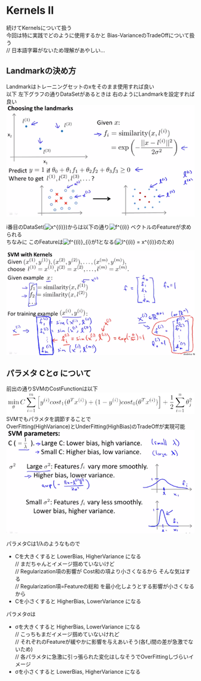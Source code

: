 # Kernels II
続けてKernelsについて扱う  
今回は特に実践でどのように使用するかと Bias-VarianceのTradeOffについて扱う  
// 日本語字幕がないため理解があやしい...  

## Landmarkの決め方
Landmarkはトレーニングセットのxをそのまま使用すれば良い  
以下 左下グラフの通りDataSetがあるときは 右のようにLandmarkを設定すれば良い  
<img src="../../img/07_05_choosing_the_landmark.png" >  


i番目のDataSet(<img src="https://latex.codecogs.com/gif.latex?x^{(i)}" title="x^{(i)}" />)からは以下の通り<img src="https://latex.codecogs.com/gif.latex?f^{(i)}" title="f^{(i)}" /> ベクトルのFeatureが求められる  
ちなみに このFeatureは<img src="https://latex.codecogs.com/gif.latex?f^{(i)}_{i}" title="f^{(i)}_{i}" />が1となる(<img src="https://latex.codecogs.com/gif.latex?l^{(i)}&space;=&space;x^{(i)}" title="l^{(i)} = x^{(i)}" />のため)

<img src="../../img/07_05_svm_with_kernels.png" >  

## パラメタ Cとσ について
前出の通りSVMのCostFunctionは以下  
<img src="../../img/07_01_cost_function_of_svm.png" >  
SVMでもパラメタを調節することで  
OverFitting(HighVariance)とUnderFitting(HighBias)のTradeOffが実現可能  
<img src="../../img/07_05_svm_parameters.png" >  

パラメタCは1/λのようなもので  
* Cを大きくすると LowerBias, HigherVariance になる  
  // まだちゃんとイメージ掴めていないけど  
  // Regularization項の影響が Cost和の項より小さくなるから そんな気はする  
  // Regularization項=Featureの総和 を最小化しようとする影響が小さくなるから  
* Cを小さくすると HigherBias, LowerVariance になる

パラメタσは
* σを大きくすると HigherBias, LowerVariance になる  
  // こっちもまだイメージ掴めていないけれど  
  // それぞれのFeatureが緩やかに影響を与えあいそう(各f_i間の差が急激でないため)  
  // 各パラメタに急激に引っ張られた変化はしなそうでOverFittingしづらいイメージ  
* σを小さくすると LowerBias, HigherVariance になる  
